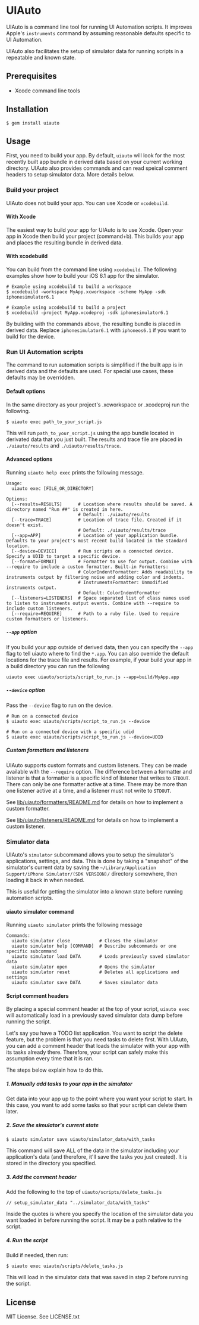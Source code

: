 # UIAuto

UIAuto is a command line tool for running UI Automation scripts. It improves Apple's `instruments` command by assuming reasonable defaults specific to UI Automation.

UIAuto also facilitates the setup of simulator data for running scripts in a repeatable and known state.

## Prerequisites

* Xcode command line tools

## Installation

    $ gem install uiauto

## Usage

First, you need to build your app. By default, `uiauto` will look for the most recently built app bundle in derived data based on your current working directory. UIAuto also provides commands and can read speical comment headers to setup simulator data. More details below.

### Build your project

UIAuto does not build your app. You can use Xcode or `xcodebuild`.

#### With Xcode

The easiest way to build your app for UIAuto is to use Xcode. Open your app in Xcode then build your project (command+b). This builds your app and places the resulting bundle in derived data.

#### With xcodebuild

You can build from the command line using `xcodebuild`. The following examples show how to build your iOS 6.1 app for the simulator.

    # Example using xcodebuild to build a workspace
    $ xcodebuild -workspace MyApp.xcworkspace -scheme MyApp -sdk iphonesimulator6.1

    # Example using xcodebuild to build a project
    $ xcodebuild -project MyApp.xcodeproj -sdk iphonesimulator6.1

By building with the commands above, the resulting bundle is placed in derived data. Replace `iphonesimulator6.1` with `iphoneos6.1` if you want to build for the device.

### Run UI Automation scripts

The command to run automation scripts is simplified if the built app is in derived data and the defaults are used. For special use cases, these defaults may be overridden.

#### Default options

In the same directory as your project's .xcworkspace or .xcodeproj run the following.

    $ uiauto exec path_to_your_script.js

This will run `path_to_your_script.js` using the app bundle located in derivated data that you just built. The results and trace file are placed in `./uiauto/results` and `./uiauto/results/trace`.

#### Advanced options

Running `uiauto help exec` prints the following message.

    Usage:
      uiauto exec [FILE_OR_DIRECTORY]

    Options:
      [--results=RESULTS]      # Location where results should be saved. A directory named "Run ##" is created in here.
                               # Default: ./uiauto/results
      [--trace=TRACE]          # Location of trace file. Created if it doesn't exist.
                               # Default: ./uiauto/results/trace
      [--app=APP]              # Location of your application bundle. Defaults to your project's most recent build located in the standard location.
      [--device=DEVICE]        # Run scripts on a connected device. Specify a UDID to target a specific device.
      [--format=FORMAT]        # Formatter to use for output. Combine with --require to include a custom formatter. Built-in Formatters:
                               # ColorIndentFormatter: Adds readability to instruments output by filtering noise and adding color and indents.
                               # InstrumentsFormatter: Unmodified instruments output.
                               # Default: ColorIndentFormatter
      [--listeners=LISTENERS]  # Space separated list of class names used to listen to instruments output events. Combine with --require to include custom listeners.
      [--require=REQUIRE]      # Path to a ruby file. Used to require custom formatters or listeners.

##### `--app` option

If you build your app outside of derived data, then you can specify the `--app` flag to tell uiauto where to find the `*.app`. You can also override the default locations for the trace file and results. For example, if your build your app in a build directory you can run the following

    uiauto exec uiauto/scripts/script_to_run.js --app=build/MyApp.app

##### `--device` option

Pass the `--device` flag to run on the device.

    # Run on a connected device
    $ uiauto exec uiauto/scripts/script_to_run.js --device

    # Run on a connected device with a specific udid
    $ uiauto exec uiauto/scripts/script_to_run.js --device=UDID

##### Custom formatters and listeners

UIAuto supports custom formats and custom listeners. They can be made available with the `--require` option. The difference between a formatter and listener is that a formatter is a specific kind of listener that writes to `STDOUT`. There can only be one formatter active at a time. There may be more than one listener active at a time, and a listener must not write to `STDOUT`.

See [lib/uiauto/formatters/README.md](https://github.com/enriquez/uiauto/tree/master/lib/uiauto/formatters/) for details on how to implement a custom formatter.

See [lib/uiauto/listeners/README.md](https://github.com/enriquez/uiauto/tree/master/lib/uiauto/listeners/) for details on how to implement a custom listener.

### Simulator data

UIAuto's `simulator` subcommand allows you to setup the simulator's applications, settings, and data. This is done by taking a "snapshot" of the simulator's current data by saving the `~/Library/Application Support/iPhone Simulator/(SDK VERSION)/` directory somewhere, then loading it back in when needed.

This is useful for getting the simulator into a known state before running automation scripts.

#### uiauto simulator command

Running `uiauto simulator` prints the following message

    Commands:
      uiauto simulator close           # Closes the simulator
      uiauto simulator help [COMMAND]  # Describe subcommands or one specific subcommand
      uiauto simulator load DATA       # Loads previously saved simulator data
      uiauto simulator open            # Opens the simulator
      uiauto simulator reset           # Deletes all applications and settings
      uiauto simulator save DATA       # Saves simulator data

#### Script comment headers

By placing a special comment header at the top of your script, `uiauto exec` will automatically load in a previously saved simulator data dump before running the script.

Let's say you have a TODO list application. You want to script the delete feature, but the problem is that you need tasks to delete first. With UIAuto, you can add a comment header that loads the simulator with your app with its tasks already there. Therefore, your script can safely make this assumption every time that it is ran.

The steps below explain how to do this.

##### 1. Manually add tasks to your app in the simulator

Get data into your app up to the point where you want your script to start. In this case, you want to add some tasks so that your script can delete them later.

##### 2. Save the simulator's current state

    $ uiauto simulator save uiauto/simulator_data/with_tasks

This command will save ALL of the data in the simulator including your application's data (and therefore, it'll save the tasks you just created). It is stored in the directory you specified.

##### 3. Add the comment header

Add the following to the top of `uiauto/scripts/delete_tasks.js`

    // setup_simulator_data "../simulator_data/with_tasks"

Inside the quotes is where you specify the location of the simulator data you want loaded in before running the script. It may be a path relative to the script.

##### 4. Run the script

Build if needed, then run:

    $ uiauto exec uiauto/scripts/delete_tasks.js

This will load in the simulator data that was saved in step 2 before running the script.

## License

MIT License. See LICENSE.txt
